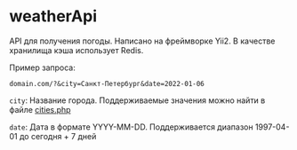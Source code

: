 # weatherApi

API для получения погоды. Написано на фреймворке Yii2. В качестве хранилища кэша использует Redis.

Пример запроса:
```
domain.com/?&city=Санкт-Петербург&date=2022-01-06
```

`city`: Название города. Поддерживаемые значения можно найти в файле [cities.php](components/cities.php)

`date`: Дата в формате YYYY-MM-DD. Поддерживается диапазон 1997-04-01 до сегодня + 7 дней